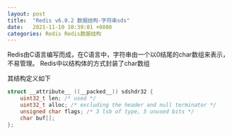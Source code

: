 ```yaml
---
layout: post
title:  "Redis v6.0.2 数据结构-字符串sds"
date:   2021-11-10 10:39:01 +0800
categories: Redis Redis数据结构
---
```


Redis由C语言编写而成，在C语言中，字符串由一个以0结尾的char数组来表示，不易管理。
Redis中以结构体的方式封装了char数组

其结构定义如下

```c
struct __attribute__ ((__packed__)) sdshdr32 {
    uint32_t len; /* used */
    uint32_t alloc; /* excluding the header and null terminator */
    unsigned char flags; /* 3 lsb of type, 5 unused bits */
    char buf[];
};
```